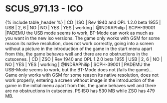 # SCUS_971.13 - ICO

{% include table_header %}
| CD | ISO | Rev 1940 and OPL 1.2.0 beta 1955 | USB | 2, 6 | NO | NO | YES | YES | working | @INDRAPhilip | SCPH-39001 |PADEMU the USB mode seems to work, BT-Mode can work as much as you want in the new iso versions. The game only works with GSM for some reason its native resolution, does not work correctly, going into a screen without a picture in the introduction of the game in the start menu apart from this, the game behaves well and there are no obstructions in the cutscenes. 
| CD | ZSO | Rev 1940 and OPL 1.2.0 beta 1955 | USB | 2, 6 | NO | NO | YES | YES | working | @INDRAPhilip | SCPH-39001 | PADEMU the USB-Mode seems to work, but the BT-Mode does not (fails the game)… Game only works with GSM for some reason its native resolution, does not work properly, entering a screen without image in the introduction of the game in the initial menu apart from this, the game behaves well and there are no obstructions in cutscenes. PS:ISO has 530 MB while ZSO has 479 MB.
